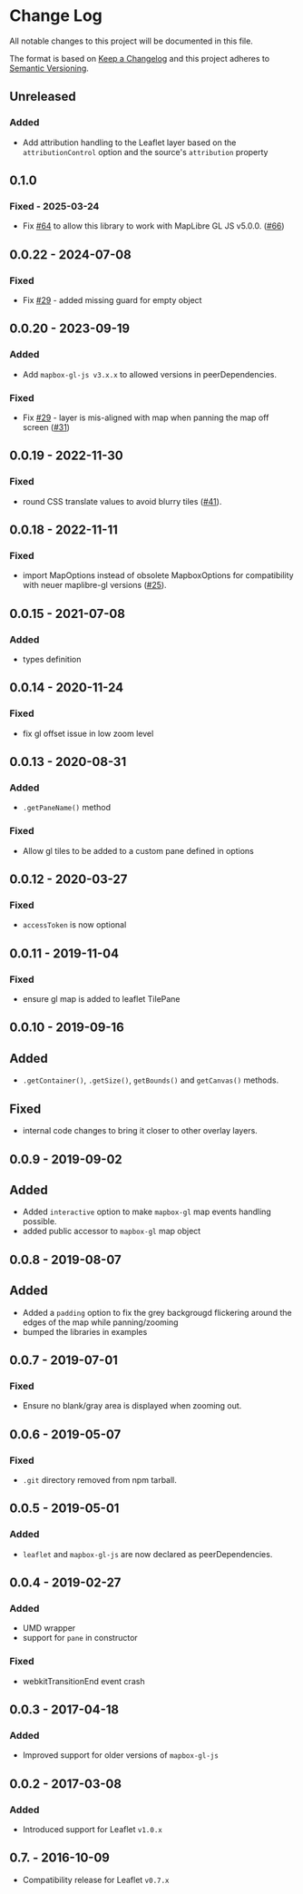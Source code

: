 # Change Log
All notable changes to this project will be documented in this file.

The format is based on [Keep a Changelog](http://keepachangelog.com/)
and this project adheres to [Semantic Versioning](http://semver.org/).

## Unreleased

### Added

- Add attribution handling to the Leaflet layer based on the `attributionControl` option and the source's `attribution` property

## 0.1.0

### Fixed - 2025-03-24

- Fix [#64](https://github.com/maplibre/maplibre-gl-leaflet/issues/64) to allow this library to work with MapLibre GL JS v5.0.0. ([#66](https://github.com/maplibre/maplibre-gl-leaflet/pull/66))

## 0.0.22 - 2024-07-08

### Fixed

- Fix [#29](https://github.com/maplibre/maplibre-gl-leaflet/issues/58) - added missing guard for empty object

## 0.0.20 - 2023-09-19

### Added

- Add `mapbox-gl-js v3.x.x` to allowed versions in peerDependencies.

### Fixed

- Fix [#29](https://github.com/maplibre/maplibre-gl-leaflet/issues/29) - layer is mis-aligned with map when panning the map off screen ([#31](https://github.com/maplibre/maplibre-gl-leaflet/pulls/31))

## 0.0.19 - 2022-11-30

### Fixed

- round CSS translate values to avoid blurry tiles ([#41](https://github.com/maplibre/maplibre-gl-leaflet/issues/41)).

## 0.0.18 - 2022-11-11

### Fixed

- import MapOptions instead of obsolete MapboxOptions for compatibility with neuer maplibre-gl versions ([#25](https://github.com/maplibre/maplibre-gl-leaflet/issues/25)).

## 0.0.15 - 2021-07-08

### Added
- types definition

## 0.0.14 - 2020-11-24

### Fixed

- fix gl offset issue in low zoom level

## 0.0.13 - 2020-08-31

### Added
-  `.getPaneName()` method

### Fixed
- Allow gl tiles to be added to a custom pane defined in options

## 0.0.12 - 2020-03-27

### Fixed

- `accessToken` is now optional

## 0.0.11 - 2019-11-04

### Fixed

- ensure gl map is added to leaflet TilePane

## 0.0.10 - 2019-09-16

## Added

- `.getContainer()`, `.getSize()`, `getBounds()` and `getCanvas()` methods.

## Fixed

- internal code changes to bring it closer to other overlay layers.

## 0.0.9 - 2019-09-02

## Added

- Added `interactive` option to make `mapbox-gl` map events handling possible.
- added public accessor to `mapbox-gl` map object

## 0.0.8 - 2019-08-07

## Added

- Added a `padding` option to fix the grey backgrougd flickering around the edges of the map while panning/zooming
- bumped the libraries in examples

## 0.0.7 - 2019-07-01

### Fixed

- Ensure no blank/gray area is displayed when zooming out.

## 0.0.6 - 2019-05-07

### Fixed

- `.git` directory removed from npm tarball.

## 0.0.5 - 2019-05-01

### Added

- `leaflet` and `mapbox-gl-js` are now declared as peerDependencies.

## 0.0.4 - 2019-02-27

### Added

- UMD wrapper
- support for `pane` in constructor

### Fixed

- webkitTransitionEnd event crash

## 0.0.3 - 2017-04-18

### Added

- Improved support for older versions of `mapbox-gl-js`

## 0.0.2 - 2017-03-08

### Added

- Introduced support for Leaflet `v1.0.x`

## 0.7. - 2016-10-09

- Compatibility release for Leaflet `v0.7.x`
